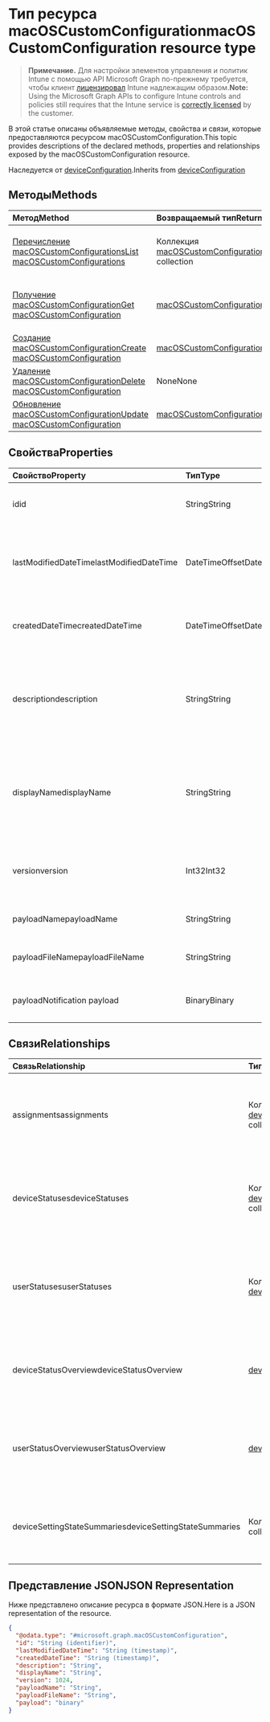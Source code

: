 # <a name="macoscustomconfiguration-resource-type"></a><span data-ttu-id="b70dc-101">Тип ресурса macOSCustomConfiguration</span><span class="sxs-lookup"><span data-stu-id="b70dc-101">macOSCustomConfiguration resource type</span></span>

> <span data-ttu-id="b70dc-102">**Примечание.** Для настройки элементов управления и политик Intune с помощью API Microsoft Graph по-прежнему требуется, чтобы клиент [лицензировал](https://go.microsoft.com/fwlink/?linkid=839381) Intune надлежащим образом.</span><span class="sxs-lookup"><span data-stu-id="b70dc-102">**Note:** Using the Microsoft Graph APIs to configure Intune controls and policies still requires that the Intune service is [correctly licensed](https://go.microsoft.com/fwlink/?linkid=839381) by the customer.</span></span>

<span data-ttu-id="b70dc-103">В этой статье описаны объявляемые методы, свойства и связи, которые предоставляются ресурсом macOSCustomConfiguration.</span><span class="sxs-lookup"><span data-stu-id="b70dc-103">This topic provides descriptions of the declared methods, properties and relationships exposed by the macOSCustomConfiguration resource.</span></span>

<span data-ttu-id="b70dc-104">Наследуется от [deviceConfiguration](../resources/intune_deviceconfig_deviceconfiguration.md).</span><span class="sxs-lookup"><span data-stu-id="b70dc-104">Inherits from [deviceConfiguration](../resources/intune_deviceconfig_deviceconfiguration.md)</span></span>

## <a name="methods"></a><span data-ttu-id="b70dc-105">Методы</span><span class="sxs-lookup"><span data-stu-id="b70dc-105">Methods</span></span>
|<span data-ttu-id="b70dc-106">Метод</span><span class="sxs-lookup"><span data-stu-id="b70dc-106">Method</span></span>|<span data-ttu-id="b70dc-107">Возвращаемый тип</span><span class="sxs-lookup"><span data-stu-id="b70dc-107">Return Type</span></span>|<span data-ttu-id="b70dc-108">Описание</span><span class="sxs-lookup"><span data-stu-id="b70dc-108">Description</span></span>|
|:---|:---|:---|
|[<span data-ttu-id="b70dc-109">Перечисление macOSCustomConfigurations</span><span class="sxs-lookup"><span data-stu-id="b70dc-109">List macOSCustomConfigurations</span></span>](../api/intune_deviceconfig_macoscustomconfiguration_list.md)|<span data-ttu-id="b70dc-110">Коллекция [macOSCustomConfiguration](../resources/intune_deviceconfig_macoscustomconfiguration.md)</span><span class="sxs-lookup"><span data-stu-id="b70dc-110">[macOSCustomConfiguration](../resources/intune_deviceconfig_macoscustomconfiguration.md) collection</span></span>|<span data-ttu-id="b70dc-111">Список свойств и связей объектов [macOSCustomConfiguration](../resources/intune_deviceconfig_macoscustomconfiguration.md).</span><span class="sxs-lookup"><span data-stu-id="b70dc-111">List properties and relationships of the [macOSCustomConfiguration](../resources/intune_deviceconfig_macoscustomconfiguration.md) objects.</span></span>|
|[<span data-ttu-id="b70dc-112">Получение macOSCustomConfiguration</span><span class="sxs-lookup"><span data-stu-id="b70dc-112">Get macOSCustomConfiguration</span></span>](../api/intune_deviceconfig_macoscustomconfiguration_get.md)|[<span data-ttu-id="b70dc-113">macOSCustomConfiguration</span><span class="sxs-lookup"><span data-stu-id="b70dc-113">macOSCustomConfiguration</span></span>](../resources/intune_deviceconfig_macoscustomconfiguration.md)|<span data-ttu-id="b70dc-114">Считывание свойств и связей объекта [macOSCustomConfiguration](../resources/intune_deviceconfig_macoscustomconfiguration.md).</span><span class="sxs-lookup"><span data-stu-id="b70dc-114">Read properties and relationships of [plannerTaskDetails](../resources/intune_deviceconfig_macoscustomconfiguration.md) object.</span></span>|
|[<span data-ttu-id="b70dc-115">Создание macOSCustomConfiguration</span><span class="sxs-lookup"><span data-stu-id="b70dc-115">Create macOSCustomConfiguration</span></span>](../api/intune_deviceconfig_macoscustomconfiguration_create.md)|[<span data-ttu-id="b70dc-116">macOSCustomConfiguration</span><span class="sxs-lookup"><span data-stu-id="b70dc-116">macOSCustomConfiguration</span></span>](../resources/intune_deviceconfig_macoscustomconfiguration.md)|<span data-ttu-id="b70dc-117">Создание объекта [macOSCustomConfiguration](../resources/intune_deviceconfig_macoscustomconfiguration.md).</span><span class="sxs-lookup"><span data-stu-id="b70dc-117">Create a new [plannerBucket](../resources/intune_deviceconfig_macoscustomconfiguration.md) object.</span></span>|
|[<span data-ttu-id="b70dc-118">Удаление macOSCustomConfiguration</span><span class="sxs-lookup"><span data-stu-id="b70dc-118">Delete macOSCustomConfiguration</span></span>](../api/intune_deviceconfig_macoscustomconfiguration_delete.md)|<span data-ttu-id="b70dc-119">None</span><span class="sxs-lookup"><span data-stu-id="b70dc-119">None</span></span>|<span data-ttu-id="b70dc-120">Удаление экземпляра [macOSCustomConfiguration](../resources/intune_deviceconfig_macoscustomconfiguration.md).</span><span class="sxs-lookup"><span data-stu-id="b70dc-120">Deletes a [macOSCustomConfiguration](../resources/intune_deviceconfig_macoscustomconfiguration.md).</span></span>|
|[<span data-ttu-id="b70dc-121">Обновление macOSCustomConfiguration</span><span class="sxs-lookup"><span data-stu-id="b70dc-121">Update macOSCustomConfiguration</span></span>](../api/intune_deviceconfig_macoscustomconfiguration_update.md)|[<span data-ttu-id="b70dc-122">macOSCustomConfiguration</span><span class="sxs-lookup"><span data-stu-id="b70dc-122">macOSCustomConfiguration</span></span>](../resources/intune_deviceconfig_macoscustomconfiguration.md)|<span data-ttu-id="b70dc-123">Обновление свойств объекта [macOSCustomConfiguration](../resources/intune_deviceconfig_macoscustomconfiguration.md).</span><span class="sxs-lookup"><span data-stu-id="b70dc-123">Update the properties of a [calendar](../resources/intune_deviceconfig_macoscustomconfiguration.md) object.</span></span>|

## <a name="properties"></a><span data-ttu-id="b70dc-124">Свойства</span><span class="sxs-lookup"><span data-stu-id="b70dc-124">Properties</span></span>
|<span data-ttu-id="b70dc-125">Свойство</span><span class="sxs-lookup"><span data-stu-id="b70dc-125">Property</span></span>|<span data-ttu-id="b70dc-126">Тип</span><span class="sxs-lookup"><span data-stu-id="b70dc-126">Type</span></span>|<span data-ttu-id="b70dc-127">Описание</span><span class="sxs-lookup"><span data-stu-id="b70dc-127">Description</span></span>|
|:---|:---|:---|
|<span data-ttu-id="b70dc-128">id</span><span class="sxs-lookup"><span data-stu-id="b70dc-128">id</span></span>|<span data-ttu-id="b70dc-129">String</span><span class="sxs-lookup"><span data-stu-id="b70dc-129">String</span></span>|<span data-ttu-id="b70dc-130">Ключ объекта.</span><span class="sxs-lookup"><span data-stu-id="b70dc-130">Key of the setting.</span></span> <span data-ttu-id="b70dc-131">Наследуется от [deviceConfiguration](../resources/intune_deviceconfig_deviceconfiguration.md).</span><span class="sxs-lookup"><span data-stu-id="b70dc-131">Inherited from [deviceConfiguration](../resources/intune_deviceconfig_deviceconfiguration.md)</span></span>|
|<span data-ttu-id="b70dc-132">lastModifiedDateTime</span><span class="sxs-lookup"><span data-stu-id="b70dc-132">lastModifiedDateTime</span></span>|<span data-ttu-id="b70dc-133">DateTimeOffset</span><span class="sxs-lookup"><span data-stu-id="b70dc-133">DateTimeOffset</span></span>|<span data-ttu-id="b70dc-134">Дата и время последнего изменения объекта.</span><span class="sxs-lookup"><span data-stu-id="b70dc-134">DateTime the object was last modified.</span></span> <span data-ttu-id="b70dc-135">Наследуется от [deviceConfiguration](../resources/intune_deviceconfig_deviceconfiguration.md).</span><span class="sxs-lookup"><span data-stu-id="b70dc-135">Inherited from [deviceConfiguration](../resources/intune_deviceconfig_deviceconfiguration.md)</span></span>|
|<span data-ttu-id="b70dc-136">createdDateTime</span><span class="sxs-lookup"><span data-stu-id="b70dc-136">createdDateTime</span></span>|<span data-ttu-id="b70dc-137">DateTimeOffset</span><span class="sxs-lookup"><span data-stu-id="b70dc-137">DateTimeOffset</span></span>|<span data-ttu-id="b70dc-138">Дата и время создания объекта.</span><span class="sxs-lookup"><span data-stu-id="b70dc-138">DateTime the object was created.</span></span> <span data-ttu-id="b70dc-139">Наследуется от [deviceConfiguration](../resources/intune_deviceconfig_deviceconfiguration.md).</span><span class="sxs-lookup"><span data-stu-id="b70dc-139">Inherited from [deviceConfiguration](../resources/intune_deviceconfig_deviceconfiguration.md)</span></span>|
|<span data-ttu-id="b70dc-140">description</span><span class="sxs-lookup"><span data-stu-id="b70dc-140">description</span></span>|<span data-ttu-id="b70dc-141">String</span><span class="sxs-lookup"><span data-stu-id="b70dc-141">String</span></span>|<span data-ttu-id="b70dc-142">Указанное администратором описание конфигурации устройства.</span><span class="sxs-lookup"><span data-stu-id="b70dc-142">Admin provided description of the Device Configuration.</span></span> <span data-ttu-id="b70dc-143">Наследуется от [deviceConfiguration](../resources/intune_deviceconfig_deviceconfiguration.md).</span><span class="sxs-lookup"><span data-stu-id="b70dc-143">Inherited from [deviceConfiguration](../resources/intune_deviceconfig_deviceconfiguration.md)</span></span>|
|<span data-ttu-id="b70dc-144">displayName</span><span class="sxs-lookup"><span data-stu-id="b70dc-144">displayName</span></span>|<span data-ttu-id="b70dc-145">String</span><span class="sxs-lookup"><span data-stu-id="b70dc-145">String</span></span>|<span data-ttu-id="b70dc-146">Указанное администратором имя конфигурации устройства.</span><span class="sxs-lookup"><span data-stu-id="b70dc-146">Admin provided name of the device configuration.</span></span> <span data-ttu-id="b70dc-147">Наследуется от [deviceConfiguration](../resources/intune_deviceconfig_deviceconfiguration.md).</span><span class="sxs-lookup"><span data-stu-id="b70dc-147">Inherited from [deviceConfiguration](../resources/intune_deviceconfig_deviceconfiguration.md)</span></span>|
|<span data-ttu-id="b70dc-148">version</span><span class="sxs-lookup"><span data-stu-id="b70dc-148">version</span></span>|<span data-ttu-id="b70dc-149">Int32</span><span class="sxs-lookup"><span data-stu-id="b70dc-149">Int32</span></span>|<span data-ttu-id="b70dc-150">Версия конфигурации устройства.</span><span class="sxs-lookup"><span data-stu-id="b70dc-150">Version of the device configuration.</span></span> <span data-ttu-id="b70dc-151">Наследуется от [deviceConfiguration](../resources/intune_deviceconfig_deviceconfiguration.md).</span><span class="sxs-lookup"><span data-stu-id="b70dc-151">Inherited from [deviceConfiguration](../resources/intune_deviceconfig_deviceconfiguration.md)</span></span>|
|<span data-ttu-id="b70dc-152">payloadName</span><span class="sxs-lookup"><span data-stu-id="b70dc-152">payloadName</span></span>|<span data-ttu-id="b70dc-153">String</span><span class="sxs-lookup"><span data-stu-id="b70dc-153">String</span></span>|<span data-ttu-id="b70dc-154">Имя, которое видит пользователь.</span><span class="sxs-lookup"><span data-stu-id="b70dc-154">Name that is displayed to the user.</span></span>|
|<span data-ttu-id="b70dc-155">payloadFileName</span><span class="sxs-lookup"><span data-stu-id="b70dc-155">payloadFileName</span></span>|<span data-ttu-id="b70dc-156">String</span><span class="sxs-lookup"><span data-stu-id="b70dc-156">String</span></span>|<span data-ttu-id="b70dc-157">Имя файла полезных данных (\*.mobileconfig</span><span class="sxs-lookup"><span data-stu-id="b70dc-157">Payload file name (\*.mobileconfig</span></span> | <span data-ttu-id="b70dc-158">\*.xml).</span><span class="sxs-lookup"><span data-stu-id="b70dc-158">XML</span></span>|
|<span data-ttu-id="b70dc-159">payload</span><span class="sxs-lookup"><span data-stu-id="b70dc-159">Notification payload</span></span>|<span data-ttu-id="b70dc-160">Binary</span><span class="sxs-lookup"><span data-stu-id="b70dc-160">Binary</span></span>|<span data-ttu-id="b70dc-161">Полезные данные</span><span class="sxs-lookup"><span data-stu-id="b70dc-161">Payload.</span></span> <span data-ttu-id="b70dc-162">(массив байтов в кодировке UTF8).</span><span class="sxs-lookup"><span data-stu-id="b70dc-162">(UTF8 encoded byte array)</span></span>|

## <a name="relationships"></a><span data-ttu-id="b70dc-163">Связи</span><span class="sxs-lookup"><span data-stu-id="b70dc-163">Relationships</span></span>
|<span data-ttu-id="b70dc-164">Связь</span><span class="sxs-lookup"><span data-stu-id="b70dc-164">Relationship</span></span>|<span data-ttu-id="b70dc-165">Тип</span><span class="sxs-lookup"><span data-stu-id="b70dc-165">Type</span></span>|<span data-ttu-id="b70dc-166">Описание</span><span class="sxs-lookup"><span data-stu-id="b70dc-166">Description</span></span>|
|:---|:---|:---|
|<span data-ttu-id="b70dc-167">assignments</span><span class="sxs-lookup"><span data-stu-id="b70dc-167">assignments</span></span>|<span data-ttu-id="b70dc-168">Коллекция [deviceConfigurationAssignment](../resources/intune_deviceconfig_deviceconfigurationassignment.md)</span><span class="sxs-lookup"><span data-stu-id="b70dc-168">[deviceConfigurationAssignment](../resources/intune_deviceconfig_deviceconfigurationassignment.md) collection</span></span>|<span data-ttu-id="b70dc-169">Список назначений для профиля конфигурации устройства.</span><span class="sxs-lookup"><span data-stu-id="b70dc-169">The list of assignments for the device configuration profile.</span></span> <span data-ttu-id="b70dc-170">Наследуется от [deviceConfiguration](../resources/intune_deviceconfig_deviceconfiguration.md).</span><span class="sxs-lookup"><span data-stu-id="b70dc-170">Inherited from [deviceConfiguration](../resources/intune_deviceconfig_deviceconfiguration.md)</span></span>|
|<span data-ttu-id="b70dc-171">deviceStatuses</span><span class="sxs-lookup"><span data-stu-id="b70dc-171">deviceStatuses</span></span>|<span data-ttu-id="b70dc-172">Коллекция [deviceConfigurationDeviceStatus](../resources/intune_deviceconfig_deviceconfigurationdevicestatus.md)</span><span class="sxs-lookup"><span data-stu-id="b70dc-172">[deviceConfigurationDeviceStatus](../resources/intune_deviceconfig_deviceconfigurationdevicestatus.md) collection</span></span>|<span data-ttu-id="b70dc-173">Состояние установки конфигурации для каждого устройства.</span><span class="sxs-lookup"><span data-stu-id="b70dc-173">Device configuration installation status by device.</span></span> <span data-ttu-id="b70dc-174">Наследуется от [deviceConfiguration](../resources/intune_deviceconfig_deviceconfiguration.md).</span><span class="sxs-lookup"><span data-stu-id="b70dc-174">Inherited from [deviceConfiguration](../resources/intune_deviceconfig_deviceconfiguration.md)</span></span>|
|<span data-ttu-id="b70dc-175">userStatuses</span><span class="sxs-lookup"><span data-stu-id="b70dc-175">userStatuses</span></span>|<span data-ttu-id="b70dc-176">Коллекция [deviceConfigurationUserStatus](../resources/intune_deviceconfig_deviceconfigurationuserstatus.md)</span><span class="sxs-lookup"><span data-stu-id="b70dc-176">[deviceConfigurationUserStatus](../resources/intune_deviceconfig_deviceconfigurationuserstatus.md) collection</span></span>|<span data-ttu-id="b70dc-177">Состояние установки конфигурации устройства для каждого пользователя.</span><span class="sxs-lookup"><span data-stu-id="b70dc-177">Device configuration installation stauts by user.</span></span> <span data-ttu-id="b70dc-178">Наследуется от [deviceConfiguration](../resources/intune_deviceconfig_deviceconfiguration.md).</span><span class="sxs-lookup"><span data-stu-id="b70dc-178">Inherited from [deviceConfiguration](../resources/intune_deviceconfig_deviceconfiguration.md)</span></span>|
|<span data-ttu-id="b70dc-179">deviceStatusOverview</span><span class="sxs-lookup"><span data-stu-id="b70dc-179">deviceStatusOverview</span></span>|[<span data-ttu-id="b70dc-180">deviceConfigurationDeviceOverview</span><span class="sxs-lookup"><span data-stu-id="b70dc-180">deviceConfigurationDeviceOverview</span></span>](../resources/intune_deviceconfig_deviceconfigurationdeviceoverview.md)|<span data-ttu-id="b70dc-181">Обзор состояния конфигурации устройств. Наследуется от [deviceConfiguration](../resources/intune_deviceconfig_deviceconfiguration.md).</span><span class="sxs-lookup"><span data-stu-id="b70dc-181">Device Configuration devices status overview Inherited from [deviceConfiguration](../resources/intune_deviceconfig_deviceconfiguration.md)</span></span>|
|<span data-ttu-id="b70dc-182">userStatusOverview</span><span class="sxs-lookup"><span data-stu-id="b70dc-182">userStatusOverview</span></span>|[<span data-ttu-id="b70dc-183">deviceConfigurationUserOverview</span><span class="sxs-lookup"><span data-stu-id="b70dc-183">deviceConfigurationUserOverview</span></span>](../resources/intune_deviceconfig_deviceconfigurationuseroverview.md)|<span data-ttu-id="b70dc-184">Обзор состояния конфигурации устройств для пользователей. Наследуется от [deviceConfiguration](../resources/intune_deviceconfig_deviceconfiguration.md).</span><span class="sxs-lookup"><span data-stu-id="b70dc-184">Device Configuration users status overview Inherited from [deviceConfiguration](../resources/intune_deviceconfig_deviceconfiguration.md)</span></span>|
|<span data-ttu-id="b70dc-185">deviceSettingStateSummaries</span><span class="sxs-lookup"><span data-stu-id="b70dc-185">deviceSettingStateSummaries</span></span>|<span data-ttu-id="b70dc-186">Коллекция [settingStateDeviceSummary](../resources/intune_deviceconfig_settingstatedevicesummary.md)</span><span class="sxs-lookup"><span data-stu-id="b70dc-186">[settingStateDeviceSummary](../resources/intune_deviceconfig_settingstatedevicesummary.md) collection</span></span>|<span data-ttu-id="b70dc-187">Обзор состояния параметров конфигурации устройств. Наследуется от [deviceConfiguration](../resources/intune_deviceconfig_deviceconfiguration.md).</span><span class="sxs-lookup"><span data-stu-id="b70dc-187">Device Configuration Setting State Device Summary Inherited from [deviceConfiguration](../resources/intune_deviceconfig_deviceconfiguration.md)</span></span>|

## <a name="json-representation"></a><span data-ttu-id="b70dc-188">Представление JSON</span><span class="sxs-lookup"><span data-stu-id="b70dc-188">JSON Representation</span></span>
<span data-ttu-id="b70dc-189">Ниже представлено описание ресурса в формате JSON.</span><span class="sxs-lookup"><span data-stu-id="b70dc-189">Here is a JSON representation of the resource.</span></span>
<!-- {
  "blockType": "resource",
  "keyProperty": "id",
  "@odata.type": "microsoft.graph.macOSCustomConfiguration"
}
-->
``` json
{
  "@odata.type": "#microsoft.graph.macOSCustomConfiguration",
  "id": "String (identifier)",
  "lastModifiedDateTime": "String (timestamp)",
  "createdDateTime": "String (timestamp)",
  "description": "String",
  "displayName": "String",
  "version": 1024,
  "payloadName": "String",
  "payloadFileName": "String",
  "payload": "binary"
}
```



